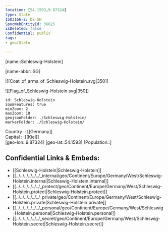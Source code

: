 ```yaml
---
location: [54.1593,9.87324] 
type: State
ISO3166-2: DE-SH
SpocWebEntityId: 36025
isDeleted: false
Confidential: public
tags:
- geo/State

---
```

[name::Schleswig-Holstein] 

[name-abbr::SG] 

![[Coat_of_arms_of_Schleswig-Holstein.svg|350]] 

![[Flag_of_Schleswig-Holstein.svg|350]] 


```leaflet
id: Schleswig-Holstein
zoomFeatures: true 
minZoom: 2 
maxZoom: 18
geojsonFolder: ./Schleswig-Holstein/
markerFolder: ./Schleswig-Holstein/
```

Country :: [[Germany]]  
Capital :: [[Kiel]]  
[geo-lon::9.87324] 
[geo-lat::54.1593] 
[Population::] 



## Confidential Links & Embeds: 
- [[Schleswig-Holstein|Schleswig-Holstein]]  
- [[../../../../../../_internal/geo/Continent/Europe/Germany/West/Schleswig-Holstein.internal|Schleswig-Holstein.internal]] 
- [[../../../../../../_protect/geo/Continent/Europe/Germany/West/Schleswig-Holstein.protect|Schleswig-Holstein.protect]] 
- [[../../../../../../_private/geo/Continent/Europe/Germany/West/Schleswig-Holstein.private|Schleswig-Holstein.private]] 
- [[../../../../../../_personal/geo/Continent/Europe/Germany/West/Schleswig-Holstein.personal|Schleswig-Holstein.personal]] 
- [[../../../../../../_secret/geo/Continent/Europe/Germany/West/Schleswig-Holstein.secret|Schleswig-Holstein.secret]] 
